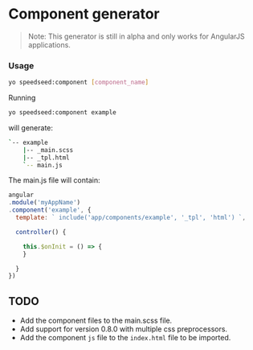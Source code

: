 # Component generator

> Note: This generator is still in alpha and only works for AngularJS applications.

### Usage

```bash
yo speedseed:component [component_name]
```
Running
```bash
yo speedseed:component example
```
will generate:
```bash
`-- example
    |-- _main.scss
    |-- _tpl.html
    `-- main.js
```
The main.js file will contain:
```javascript
angular
.module('myAppName')
.component('example', {
  template: ` include('app/components/example', '_tpl', 'html') `,

  controller() {

    this.$onInit = () => {
    }

  }
})

```

## TODO
* Add the component files to the main.scss file.
* Add support for version 0.8.0 with multiple css preprocessors.
* Add the component `js` file to the `index.html` file to be imported.
